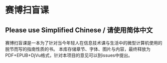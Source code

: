 # 赛博扫盲课
##  Please use Simplified Chinese / 请使用简体中文
赛博扫盲课是一本为了针对当今年轻人在信息技术课与生活中的微型计算机使用的脱节而写的指南性质的书。
本库存储章节、字体、图片与内容，最终释放为PDF+EPUB+DjVu格式，针对本项目的意见可以到issues中提出。
